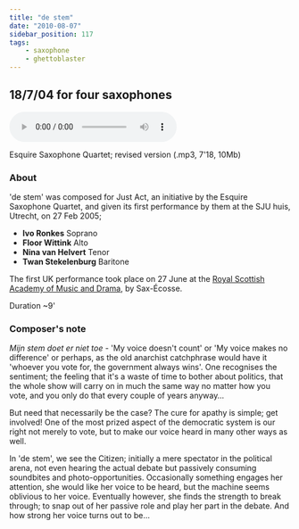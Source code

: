 ```yaml
---
title: "de stem"
date: "2010-08-07"
sidebar_position: 117
tags:
    - saxophone
    - ghettoblaster
---
```


## 18/7/04 for four saxophones

<audio controls>
  <source src="/de_stem-v2.mp3"/>
</audio>

Esquire Saxophone Quartet; revised version (.mp3, 7'18, 10Mb)

### About

'de stem' was composed for Just Act, an initiative by the Esquire Saxophone Quartet, and given its first performance by them at the SJU huis, Utrecht, on 27 Feb 2005;

- **Ivo Ronkes** Soprano
- **Floor Wittink** Alto
- **Nina van Helvert** Tenor
- **Twan Stekelenburg** Baritone

The first UK performance took place on 27 June at the [Royal Scottish Academy of Music and Drama](https://www.rcs.ac.uk/), by Sax-Écosse.

Duration ~9'

### Composer's note

_Mijn stem doet er niet toe_ - 'My voice doesn't count' or 'My voice makes no difference' or perhaps, as the old anarchist catchphrase would have it 'whoever you vote for, the government always wins'. One recognises the sentiment; the feeling that it's a waste of time to bother about politics, that the whole show will carry on in much the same way no matter how you vote, and you only do that every couple of years anyway…

But need that necessarily be the case? The cure for apathy is simple; get involved! One of the most prized aspect of the democratic system is our right not merely to vote, but to make our voice heard in many other ways as well.

In 'de stem', we see the Citizen; initially a mere spectator in the political arena, not even hearing the actual debate but passively consuming soundbites and photo-opportunities. Occasionally something engages her attention, she would like her voice to be heard, but the machine seems oblivious to her voice. Eventually however, she finds the strength to break through; to snap out of her passive role and play her part in the debate. And how strong her voice turns out to be…

